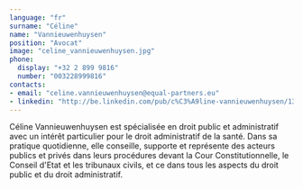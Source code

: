 ```yaml
---
language: "fr"
surname: "Céline"
name: "Vannieuwenhuysen"
position: "Avocat"
image: "celine_vannieuwenhuysen.jpg"
phone:
  display: "+32 2 899 9816"
  number: "003228999816"
contacts:
- email: "celine.vannieuwenhuysen@equal-partners.eu"
- linkedin: "http://be.linkedin.com/pub/c%C3%A9line-vannieuwenhuysen/13/22/b03/en"
---
```

Céline Vannieuwenhuysen est spécialisée en droit public et administratif avec un intérêt particulier pour le droit administratif de la santé. Dans sa pratique quotidienne, elle conseille, supporte et représente des acteurs publics et privés dans leurs procédures devant la Cour Constitutionnelle, le Conseil d'Etat et les tribunaux civils, et ce dans tous les aspects du droit public et du droit administratif.
